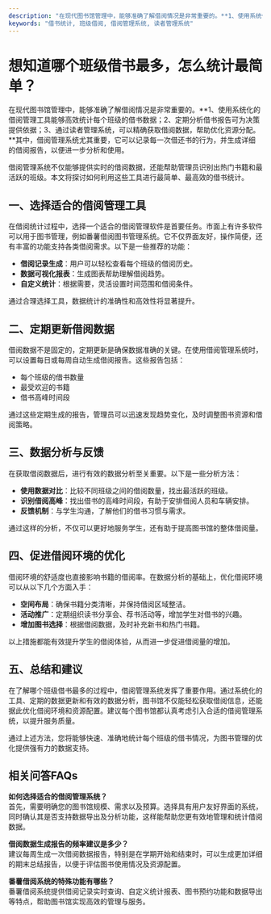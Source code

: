 ```yaml
---
description: "在现代图书馆管理中，能够准确了解借阅情况是非常重要的。**1、使用系统化的借阅管理工具能够高效统计每个班级的借书数据；2、定期分析借书报告可为决策提供依据；3、通过读者管理系统，可以精确获取借阅数据，帮助优化资源分配。**其中，借阅管理系统尤其重要，它可以记录每一次借还书的行为，并生成详细的借阅报告，以便进一步分析和使用。"
keywords: "借书统计, 班级借阅, 借阅管理系统, 读者管理系统"
---
```

# 想知道哪个班级借书最多，怎么统计最简单？

在现代图书馆管理中，能够准确了解借阅情况是非常重要的。**1、使用系统化的借阅管理工具能够高效统计每个班级的借书数据；2、定期分析借书报告可为决策提供依据；3、通过读者管理系统，可以精确获取借阅数据，帮助优化资源分配。**其中，借阅管理系统尤其重要，它可以记录每一次借还书的行为，并生成详细的借阅报告，以便进一步分析和使用。

借阅管理系统不仅能够提供实时的借阅数据，还能帮助管理员识别出热门书籍和最活跃的班级。本文将探讨如何利用这些工具进行最简单、最高效的借书统计。

## **一、选择适合的借阅管理工具**

在借阅统计过程中，选择一个适合的借阅管理软件是首要任务。市面上有许多软件可以用于图书管理，例如番薯借阅图书管理系统。它不仅界面友好，操作简便，还有丰富的功能支持各类借阅需求。以下是一些推荐的功能：

- **借阅记录生成**：用户可以轻松查看每个班级的借阅历史。
- **数据可视化报表**：生成图表帮助理解借阅趋势。
- **自定义统计**：根据需要，灵活设置时间范围和借阅条件。
  
通过合理选择工具，数据统计的准确性和高效性将显著提升。

## **二、定期更新借阅数据**

借阅数据不是固定的，定期更新是确保数据准确的关键。在使用借阅管理系统时，可以设置每日或每周自动生成借阅报告。这些报告包括：

- 每个班级的借书数量
- 最受欢迎的书籍
- 借书高峰时间段

通过这些定期生成的报告，管理员可以迅速发现趋势变化，及时调整图书资源和借阅策略。

## **三、数据分析与反馈**

在获取借阅数据后，进行有效的数据分析至关重要。以下是一些分析方法：

- **使用数据对比**：比较不同班级之间的借阅数量，找出最活跃的班级。
- **识别借阅高峰**：找出借书的高峰时间段，有助于安排借阅人员和车辆安排。
- **反馈机制**：与学生沟通，了解他们的借书习惯与需求。

通过这样的分析，不仅可以更好地服务学生，还有助于提高图书馆的整体借阅量。

## **四、促进借阅环境的优化**

借阅环境的舒适度也直接影响书籍的借阅率。在数据分析的基础上，优化借阅环境可以从以下几个方面入手：

- **空间布局**：确保书籍分类清晰，并保持借阅区域整洁。
- **活动推广**：定期组织读书分享会、荐书活动等，增加学生对借书的兴趣。
- **增加图书选择**：根据借阅数据，及时补充新书和热门书籍。

以上措施都能有效提升学生的借阅体验，从而进一步促进借阅量的增加。

## **五、总结和建议**

在了解哪个班级借书最多的过程中，借阅管理系统发挥了重要作用。通过系统化的工具、定期的数据更新和有效的数据分析，图书馆不仅能轻松获取借阅信息，还能据此优化借阅环境和资源配置。建议每个图书馆都认真考虑引入合适的借阅管理系统，以提升服务质量。

通过上述方法，您将能够快速、准确地统计每个班级的借书情况，为图书管理的优化提供强有力的数据支持。

## 相关问答FAQs

**如何选择适合的借阅管理系统？**  
首先，需要明确您的图书馆规模、需求以及预算。选择具有用户友好界面的系统，同时确认其是否支持数据导出及分析功能，这样能帮助您更有效地管理和统计借阅数据。

**借阅数据生成报告的频率建议是多少？**  
建议每周生成一次借阅数据报告，特别是在学期开始和结束时，可以生成更加详细的期末总结报告，以便于评估图书使用情况及资源配置。

**番薯借阅系统的特殊功能有哪些？**  
番薯借阅系统提供借阅记录实时查询、自定义统计报表、图书预约功能和数据导出等特点，帮助图书馆实现高效的管理与服务。
